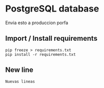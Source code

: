 # PostgreSQL database
Envia esto a produccion porfa

## Import / Install requirements
```
pip freeze > requirements.txt
pip install -r requirements.txt
```

## New line
```
Nuevas lineas
```
